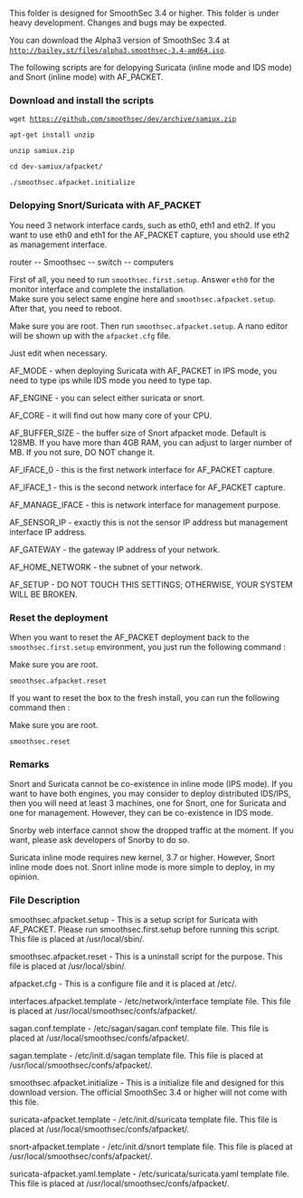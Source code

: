 This folder is designed for SmoothSec 3.4 or higher.  This folder is under heavy development.  Changes and bugs may be expected.

You can download the Alpha3 version of SmoothSec 3.4 at <code>http://bailey.st/files/alpha3.smoothsec-3.4-amd64.iso</code>.

The following scripts are for delopying Suricata (inline mode and IDS mode) and Snort (inline mode)  with AF_PACKET.

<h3>Download and install the scripts</h3>

<code>wget https://github.com/smoothsec/dev/archive/samiux.zip</code>

<code>apt-get install unzip</code>

<code>unzip samiux.zip</code>

<code>cd dev-samiux/afpacket/</code>

<code>./smoothsec.afpacket.initialize</code>

<h3>Delopying Snort/Suricata with AF_PACKET</h3>

You need 3 network interface cards, such as eth0, eth1 and eth2.  If you want to use eth0 and eth1 for the AF_PACKET capture, you should use eth2 as management interface.

router -- Smoothsec -- switch -- computers

First of all, you need to run <code>smoothsec.first.setup</code>.  Answer <code>eth0</code> for the monitor interface and complete the installation.  
Make sure you select same engine here and <code>smoothsec.afpacket.setup</code>.  After that, you need to reboot.

Make sure you are root.  Then run <code>smoothsec.afpacket.setup</code>.  A nano editor will be shown up with the <code>afpacket.cfg</code> file.

Just edit when necessary.

AF_MODE - when deploying Suricata with AF_PACKET in IPS mode, you need to type ips while IDS mode you need to type tap.

AF_ENGINE - you can select either suricata or snort.

AF_CORE - it will find out how many core of your CPU.

AF_BUFFER_SIZE - the buffer size of Snort afpacket mode.  Default is 128MB.  If you have more than 4GB RAM, you can adjust to larger number of MB.
                 If you not sure, DO NOT change it.

AF_IFACE_0 - this is the first network interface for AF_PACKET capture.

AF_IFACE_1 - this is the second network interface for AF_PACKET capture.

AF_MANAGE_IFACE - this is network interface for management purpose.

AF_SENSOR_IP - exactly this is not the sensor IP address but management interface IP address.

AF_GATEWAY - the gateway IP address of your network.

AF_HOME_NETWORK - the subnet of your network.

AF_SETUP - DO NOT TOUCH THIS SETTINGS; OTHERWISE, YOUR SYSTEM WILL BE BROKEN.

<h3>Reset the deployment</h3>

When you want to reset the AF_PACKET deployment back to the <code>smoothsec.first.setup</code> environment, you just run the following command :

Make sure you are root.

<code>smoothsec.afpacket.reset</code>

If you want to reset the box to the fresh install, you can run the following command then :

Make sure you are root.

<code>smoothsec.reset</code>

<h3>Remarks</h3>

Snort and Suricata cannot be co-existence in inline mode (IPS mode).  If you want to have both engines, you may consider to deploy distributed IDS/IPS, then you will need at least 3 machines, 
one for Snort, one for Suricata and one for management.  However, they can be co-existence in IDS mode.  

Snorby web interface cannot show the dropped traffic at the moment.  If you want, please ask developers of Snorby to do so.

Suricata inline mode requires new kernel, 3.7 or higher.  However, Snort inline mode does not.  Snort inline mode is more simple to deploy, in my opinion.

<h3>File Description</h3>

smoothsec.afpacket.setup - This is a setup script for Suricata with AF_PACKET.  Please run smoothsec.first.setup before running this script.
                           This file is placed at /usr/local/sbin/.

smoothsec.afpacket.reset - This is a uninstall script for the purpose.  This file is placed at /usr/local/sbin/.

afpacket.cfg - This is a configure file and it is placed at /etc/.

interfaces.afpacket.template - /etc/network/interface template file.  This file is placed at /usr/local/smoothsec/confs/afpacket/.

sagan.conf.template - /etc/sagan/sagan.conf template file.  This file is placed at /usr/local/smoothsec/confs/afpacket/.

sagan.template - /etc/init.d/sagan template file.  This file is placed at /usr/local/smoothsec/confs/afpacket/.

smoothsec.afpacket.initialize - This is a initialize file and designed for this download version.  The official SmoothSec 3.4 or higher will not come with this file.

suricata-afpacket.template - /etc/init.d/suricata template file.  This file is placed at /usr/local/smoothsec/confs/afpacket/.

snort-afpacket.template - /etc/init.d/snort template file.  This file is placed at /usr/local/smoothsec/confs/afpacket/.

suricata-afpacket.yaml.template - /etc/suricata/suricata.yaml template file.  This file is placed at /usr/local/smoothsec/confs/afpacket/.



